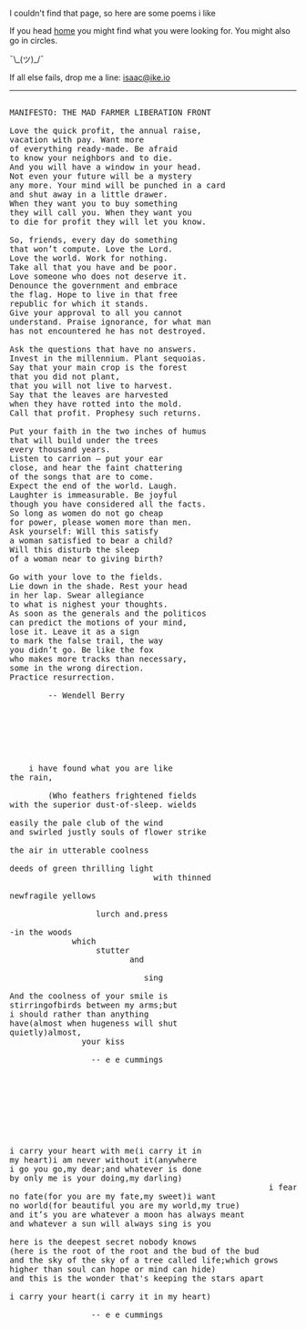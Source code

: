 I couldn't find that page, so here are some poems i like

If you head [home](/) you might find what you were looking for. You might also go in circles.

¯\\\_(ツ)_/¯

If all else fails, drop me a line: [isaac@ike.io](mailto:isaac@ike.io)

* * *

<pre>    
MANIFESTO: THE MAD FARMER LIBERATION FRONT

Love the quick profit, the annual raise,
vacation with pay. Want more
of everything ready-made. Be afraid
to know your neighbors and to die.
And you will have a window in your head.
Not even your future will be a mystery
any more. Your mind will be punched in a card
and shut away in a little drawer.
When they want you to buy something
they will call you. When they want you
to die for profit they will let you know.

So, friends, every day do something
that won’t compute. Love the Lord.
Love the world. Work for nothing.
Take all that you have and be poor.
Love someone who does not deserve it.
Denounce the government and embrace
the flag. Hope to live in that free
republic for which it stands.
Give your approval to all you cannot
understand. Praise ignorance, for what man
has not encountered he has not destroyed.

Ask the questions that have no answers.
Invest in the millennium. Plant sequoias.
Say that your main crop is the forest
that you did not plant,
that you will not live to harvest.
Say that the leaves are harvested
when they have rotted into the mold.
Call that profit. Prophesy such returns.

Put your faith in the two inches of humus
that will build under the trees
every thousand years.
Listen to carrion – put your ear
close, and hear the faint chattering
of the songs that are to come.
Expect the end of the world. Laugh.
Laughter is immeasurable. Be joyful
though you have considered all the facts.
So long as women do not go cheap
for power, please women more than men.
Ask yourself: Will this satisfy
a woman satisfied to bear a child?
Will this disturb the sleep
of a woman near to giving birth?

Go with your love to the fields.
Lie down in the shade. Rest your head
in her lap. Swear allegiance
to what is nighest your thoughts.
As soon as the generals and the politicos
can predict the motions of your mind,
lose it. Leave it as a sign
to mark the false trail, the way
you didn’t go. Be like the fox
who makes more tracks than necessary,
some in the wrong direction.
Practice resurrection.

        -- Wendell Berry







    i have found what you are like
the rain,

        (Who feathers frightened fields
with the superior dust-of-sleep. wields

easily the pale club of the wind
and swirled justly souls of flower strike

the air in utterable coolness

deeds of green thrilling light
                              with thinned

newfragile yellows

                  lurch and.press

-in the woods
             which
                  stutter
                         and

                            sing

And the coolness of your smile is
stirringofbirds between my arms;but
i should rather than anything
have(almost when hugeness will shut
quietly)almost,
               your kiss

                 -- e e cummings







                 

i carry your heart with me(i carry it in
my heart)i am never without it(anywhere
i go you go,my dear;and whatever is done
by only me is your doing,my darling)
                                                      i fear
no fate(for you are my fate,my sweet)i want
no world(for beautiful you are my world,my true)
and it’s you are whatever a moon has always meant
and whatever a sun will always sing is you

here is the deepest secret nobody knows
(here is the root of the root and the bud of the bud
and the sky of the sky of a tree called life;which grows
higher than soul can hope or mind can hide)
and this is the wonder that's keeping the stars apart

i carry your heart(i carry it in my heart) 

                 -- e e cummings

               </pre>